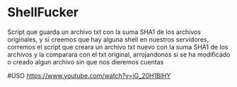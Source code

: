 # ShellFucker
Script que guarda un archivo txt con la suma SHA1 de los archivos originales, y si creemos que hay alguna shell en nuestros servidores, corremos el script que creara un archivo txt nuevo con la suma SHA1 de los archivos y la comparara con el txt original, arrojandonos si se ha modificado o creado algun archivo sin que nos dieremos cuentas

#USO
https://www.youtube.com/watch?v=jG_20H1BlHY

